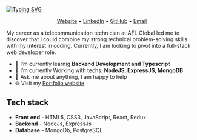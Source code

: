 <!-- Heading -->
[![Typing SVG](https://readme-typing-svg.demolab.com?font=Fira+Code&size=36&pause=60000&color=7FB1F4&background=5C3AFF00&center=true&width=1024&lines=Hi+there%2C+I'm+Mykhailo+Zapolskyi)](https://git.io/typing-svg)

<!-- Contacts -->
<p align="center">
  <a href="https://mzapolskyi.tech" target="_blank">Website</a> •
  <a href="https://www.linkedin.com/in/mikhailzapolskyi/" target="_blank">LinkedIn</a> •
  <a href="https://github.com/mikhail-zapolskyi" target="_blank">GitHub</a> •
  <a href="mailto:mykhailo.zapolskyi@gmail.com" target="_blank">Email</a>
</p>

<!-- Profile -->
My career as a telecommunication technician at AFL Global led me to discover that I could combine my strong technical problem-solving skills with my interest in coding. Currently, I am looking to pivot into a full-stack web developer role.

<!-- Current State -->
<ul>
     <li>🔭 I’m currently learnig <strong>Backend Development and Typescript</strong></li>
     <li>🌱 I’m currently Working with techs: <strong>NodeJS, ExpressJS, MongoDB</strong></li>
     <li>💬 Ask me about anything, I am happy to help</li>
     <li>🌐 Visit my <a href="https://mzapolskyi.tech" target="_blank">Portfolio website</a></li>
</ul>

<!-- TECH STACK -->

<h2>Tech stack</h2>
<ul>
     <li><strong>Front end</strong> - HTML5, CSS3, JavaScript, React, Redux</li>
     <li><strong>Backend</strong> - NodeJs, ExpressJs</li>
     <li><strong>Database</strong> - MongoDb, PostgreSQL</li>
</ul>
